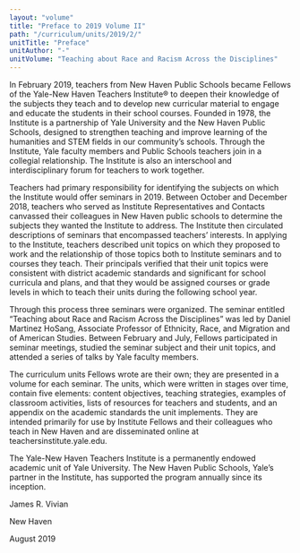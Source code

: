 ```yaml
---
layout: "volume"
title: "Preface to 2019 Volume II"
path: "/curriculum/units/2019/2/"
unitTitle: "Preface"
unitAuthor: "-"
unitVolume: "Teaching about Race and Racism Across the Disciplines"
---
```

<main>
<p>In February 2019, teachers from New Haven Public Schools became Fellows of the Yale-New Haven Teachers Institute&reg; to deepen their knowledge of the subjects they teach and to develop new curricular material to engage and educate the students in their school courses. Founded in 1978, the Institute is a partnership of Yale University and the New Haven Public Schools, designed to strengthen teaching and improve learning of the humanities and STEM fields in our community&rsquo;s schools. Through the Institute, Yale faculty members and Public Schools teachers join in a collegial relationship. The Institute is also an interschool and interdisciplinary forum for teachers to work together.</p>
<p></p>
<p>Teachers had primary responsibility for identifying the subjects on which the Institute would offer seminars in 2019. Between October and December 2018, teachers who served as Institute Representatives and Contacts canvassed their colleagues in New Haven public schools to determine the subjects they wanted the Institute to address. The Institute then circulated descriptions of seminars that encompassed teachers&rsquo; interests. In applying to the Institute, teachers described unit topics on which they proposed to work and the relationship of those topics both to Institute seminars and to courses they teach. Their principals verified that their unit topics were consistent with district academic standards and significant for school curricula and plans, and that they would be assigned courses or grade levels in which to teach their units during the following school year.</p>
<p></p>
<p>Through this process three seminars were organized. The seminar entitled &ldquo;Teaching about Race and Racism Across the Disciplines&rdquo; was led by Daniel Martinez HoSang, Associate Professor of Ethnicity, Race, and Migration and of American Studies. Between February and July, Fellows participated in seminar meetings, studied the seminar subject and their unit topics, and attended a series of talks by Yale faculty members.</p>
<p></p>
<p>The curriculum units Fellows wrote are their own; they are presented in a volume for each seminar. The units, which were written in stages over time, contain five elements: content objectives, teaching strategies, examples of classroom activities, lists of resources for teachers and students, and an appendix on the academic standards the unit implements. They are intended primarily for use by Institute Fellows and their colleagues who teach in New Haven and are disseminated online at teachersinstitute.yale.edu.</p>
<p></p>
<p>The Yale-New Haven Teachers Institute is a permanently endowed academic unit of Yale University. The New Haven Public Schools, Yale&rsquo;s partner in the Institute, has supported the program annually since its inception.</p>
<p></p>
<p>James R. Vivian</p>
<p></p>
<p>New Haven</p>
<p>August 2019</p>
</main>
